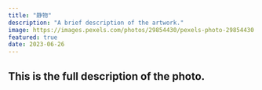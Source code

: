 ```yaml
---
title: "静物"
description: "A brief description of the artwork."
image: https://images.pexels.com/photos/29854430/pexels-photo-29854430.png?auto=compress&cs=tinysrgb&w=1260&h=750&dpr=2
featured: true
date: 2023-06-26
---
```


## This is the full description of the photo.
